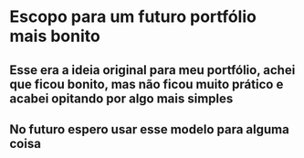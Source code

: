 # Escopo para um futuro portfólio mais bonito

## Esse era a ideia original para meu portfólio, achei que ficou bonito, mas não ficou muito prático e acabei opitando por algo mais simples
## No futuro espero usar esse modelo para alguma coisa
